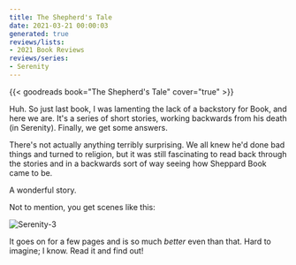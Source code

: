 ```yaml
---
title: The Shepherd's Tale
date: 2021-03-21 00:00:03
generated: true
reviews/lists:
- 2021 Book Reviews
reviews/series:
- Serenity
---
```

{{< goodreads book="The Shepherd's Tale" cover="true" >}}

Huh. So just last book, I was lamenting the lack of a backstory for Book, and here we are. It's a series of short stories, working backwards from his death (in Serenity). Finally, we get some answers.  

There's not actually anything terribly surprising. We all knew he'd done bad things and turned to religion, but it was still fascinating to read back through the stories and in a backwards sort of way seeing how Sheppard Book came to be.  

<!--more-->

A wonderful story.  

Not to mention, you get scenes like this:  

![Serenity-3](/embeds/books/attachments/serenity-3.png)  

It goes on for a few pages and is so much _better_ even than that. Hard to imagine; I know. Read it and find out!



